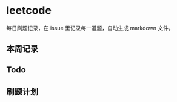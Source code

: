 # leetcode
每日刷题记录，在 issue 里记录每一道题，自动生成 markdown 文件。

## 本周记录

<!-- weekly -->

## Todo

<!-- todo -->

## 刷题计划

<!-- plan -->

